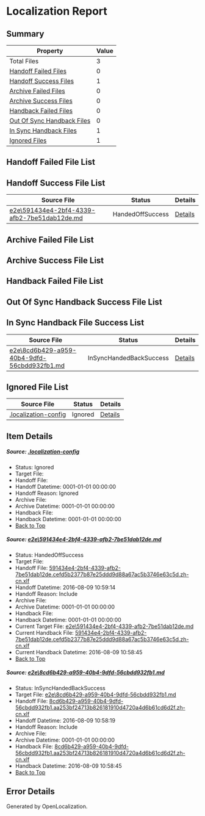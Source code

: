 # <a name='report-top'></a> Localization Report

## Summary
 Property | Value 
 -------- | ----- 
 Total Files | 3
[ Handoff Failed Files ](#handoff-failed-list)| 0
[ Handoff Success Files ](#handoff-success-list)| 1
[ Archive Failed Files ](#archive-failed-list)| 0
[ Archive Success Files ](#archive-success-list)| 0
[ Handback Failed Files ](#handback-failed-list)| 0
[ Out Of Sync Handback Files ](#outofsync-handback-success-list)| 0
[ In Sync Handback Files ](#insync-handback-success-list)| 1
[ Ignored Files ](#ignored-list)| 1

## <a name='handoff-failed-list'></a> Handoff Failed File List

## <a name='handoff-success-list'></a> Handoff Success File List
 Source File | Status | Details 
 ----------- | ------ | ------- 
 [e2e\591434e4-2bf4-4339-afb2-7be51dab12de.md](https://github.com/OpenLocalizationTestOrg/oltest/blob/b0dc8a12c6b96953d1e1d36df24e2172ba1db7e0/e2e/591434e4-2bf4-4339-afb2-7be51dab12de.md) | HandedOffSuccess | [Details](#884f411cbe19e273af63202cfaf6136b654047361)

## <a name='archive-failed-list'></a> Archive Failed File List

## <a name='archive-success-list'></a> Archive Success File List

## <a name='handback-failed-list'></a> Handback Failed File List

## <a name='outofsync-handback-success-list'></a> Out Of Sync Handback Success File List

## <a name='insync-handback-success-list'></a> In Sync Handback File Success List
 Source File | Status | Details 
 ----------- | ------ | ------- 
 [e2e\8cd6b429-a959-40b4-9dfd-56cbdd932fb1.md](https://github.com/OpenLocalizationTestOrg/oltest/blob/b2b332f4a4828548b1d78ac69bf4fc8e5c47175b/e2e/8cd6b429-a959-40b4-9dfd-56cbdd932fb1.md) | InSyncHandedBackSuccess | [Details](#73be09c567dbf55f0c4d9c6dec09a0364e51a5a02)

## <a name='ignored-list'></a> Ignored File List
 Source File | Status | Details 
 ----------- | ------ | ------- 
 [.localization-config](https://github.com/OpenLocalizationTestOrg/oltest/blob/b0dc8a12c6b96953d1e1d36df24e2172ba1db7e0/.localization-config) | Ignored | [Details](#3d4f252ac210baf56311d7e97dcc2db10974dbd20)

## Item Details
##### <a name='3d4f252ac210baf56311d7e97dcc2db10974dbd20'></a> Source: [.localization-config](https://github.com/OpenLocalizationTestOrg/oltest/blob/b0dc8a12c6b96953d1e1d36df24e2172ba1db7e0/.localization-config)
* Status: Ignored
* Target File: 
* Handoff File: 
* Handoff Datetime: 0001-01-01 00:00:00
* Handoff Reason: Ignored
* Archive File: 
* Archive Datetime: 0001-01-01 00:00:00
* Handback File: 
* Handback Datetime: 0001-01-01 00:00:00
* [Back to Top](#report-top)

##### <a name='884f411cbe19e273af63202cfaf6136b654047361'></a> Source: [e2e\591434e4-2bf4-4339-afb2-7be51dab12de.md](https://github.com/OpenLocalizationTestOrg/oltest/blob/b0dc8a12c6b96953d1e1d36df24e2172ba1db7e0/e2e/591434e4-2bf4-4339-afb2-7be51dab12de.md)
* Status: HandedOffSuccess
* Target File: 
* Handoff File: [591434e4-2bf4-4339-afb2-7be51dab12de.cefd5b2377b87e25ddd9d88a67ac5b3746e63c5d.zh-cn.xlf](https://github.com/OpenLocalizationTestOrg/olhandoff-e2e/blob/4f31e68912d59fb46b5c763e7e5f32371b7842a9/ol-handoff/OpenLocalizationTestOrg/ol-test-zhcn/ci/ht/591434e4-2bf4-4339-afb2-7be51dab12de.cefd5b2377b87e25ddd9d88a67ac5b3746e63c5d.zh-cn.xlf)
* Handoff Datetime: 2016-08-09 10:59:14
* Handoff Reason: Include
* Archive File: 
* Archive Datetime: 0001-01-01 00:00:00
* Handback File: 
* Handback Datetime: 0001-01-01 00:00:00
* Current Target File: [e2e\591434e4-2bf4-4339-afb2-7be51dab12de.md](https://github.com/OpenLocalizationTestOrg/ol-test-zhcn/blob/487c0fa462016cae24a1919abb9e1d1e3bce4c81/e2e/591434e4-2bf4-4339-afb2-7be51dab12de.md)
* Current Handback File: [591434e4-2bf4-4339-afb2-7be51dab12de.cefd5b2377b87e25ddd9d88a67ac5b3746e63c5d.zh-cn.xlf](https://github.com/OpenLocalizationTestOrg/olhandback-e2e/blob/5dcaacf0905df8fbfac5f9e872436a9c14ef362e/ol-handback/OpenLocalizationTestOrg/ol-test-zhcn/ci/ht/591434e4-2bf4-4339-afb2-7be51dab12de.cefd5b2377b87e25ddd9d88a67ac5b3746e63c5d.zh-cn.xlf)
* Current Handback Datetime: 2016-08-09 10:58:45
* [Back to Top](#report-top)

##### <a name='73be09c567dbf55f0c4d9c6dec09a0364e51a5a02'></a> Source: [e2e\8cd6b429-a959-40b4-9dfd-56cbdd932fb1.md](https://github.com/OpenLocalizationTestOrg/oltest/blob/b2b332f4a4828548b1d78ac69bf4fc8e5c47175b/e2e/8cd6b429-a959-40b4-9dfd-56cbdd932fb1.md)
* Status: InSyncHandedBackSuccess
* Target File: [e2e\8cd6b429-a959-40b4-9dfd-56cbdd932fb1.md](https://github.com/OpenLocalizationTestOrg/ol-test-zhcn/blob/487c0fa462016cae24a1919abb9e1d1e3bce4c81/e2e/8cd6b429-a959-40b4-9dfd-56cbdd932fb1.md)
* Handoff File: [8cd6b429-a959-40b4-9dfd-56cbdd932fb1.aa253bf24713b826181910d4720a4d6b61cd6d2f.zh-cn.xlf](https://github.com/OpenLocalizationTestOrg/olhandoff-e2e/blob/d81ede7c9b7052357b44a9341f90d6d9cf43c4e2/ol-handoff/OpenLocalizationTestOrg/ol-test-zhcn/ci/ht/8cd6b429-a959-40b4-9dfd-56cbdd932fb1.aa253bf24713b826181910d4720a4d6b61cd6d2f.zh-cn.xlf)
* Handoff Datetime: 2016-08-09 10:58:19
* Handoff Reason: Include
* Archive File: 
* Archive Datetime: 0001-01-01 00:00:00
* Handback File: [8cd6b429-a959-40b4-9dfd-56cbdd932fb1.aa253bf24713b826181910d4720a4d6b61cd6d2f.zh-cn.xlf](https://github.com/OpenLocalizationTestOrg/olhandback-e2e/blob/5dcaacf0905df8fbfac5f9e872436a9c14ef362e/ol-handback/OpenLocalizationTestOrg/ol-test-zhcn/ci/ht/8cd6b429-a959-40b4-9dfd-56cbdd932fb1.aa253bf24713b826181910d4720a4d6b61cd6d2f.zh-cn.xlf)
* Handback Datetime: 2016-08-09 10:58:45
* [Back to Top](#report-top)


## Error Details

Generated by OpenLocalization.
